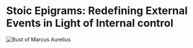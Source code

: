 # Stoic Epigrams: Redefining External Events in Light of Internal control

![Bust of Marcus Aurelius](https://github.com/jwhitehurst37/stoic_epigrams/blob/removing_config/docs/imgs/included/marcus_bust.png)
